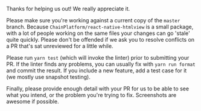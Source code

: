 Thanks for helping us out! We really appreciate it.

Please make sure you're working against a current copy of the `master` branch. Because `ChainPlatform/react-native-htmlview` is a small package, with a lot of people working on the same files your changes can go 'stale' quite quickly. Please don't be offended if we ask you to resolve conflicts on a PR that's sat unreviewed for a little while.

Please run `yarn test` (which will invoke the linter) prior to submitting your PR. If the linter finds any problems, you can usually fix with `yarn run format` and commit the result. If you include a new feature, add a test case for it (we mostly use snapshot testing).

Finally, please provide enough detail with your PR for us to be able to see what you intend, or the problem you're trying to fix. Screenshots are awesome if possible.
